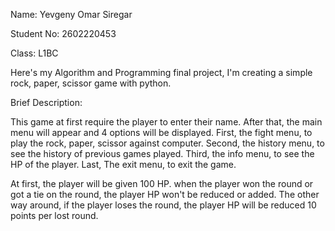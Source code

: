 Name: Yevgeny Omar Siregar

Student No: 2602220453

Class: L1BC

Here's my Algorithm and Programming final project, I'm creating a simple rock, paper, scissor game with python.

Brief Description:

This game at first require the player to enter their name. After that, the main menu will appear and 4 options will be displayed.
First, the fight menu, to play the rock, paper, scissor against computer.
Second, the history menu, to see the history of previous games played.
Third, the info menu, to see the HP of the player.
Last, The exit menu, to exit the game.

At first, the player will be given 100 HP. when the player won the round or got a tie on the round, the player HP won't be reduced or added.
The other way around, if the player loses the round, the player HP will be reduced 10 points per lost round.

